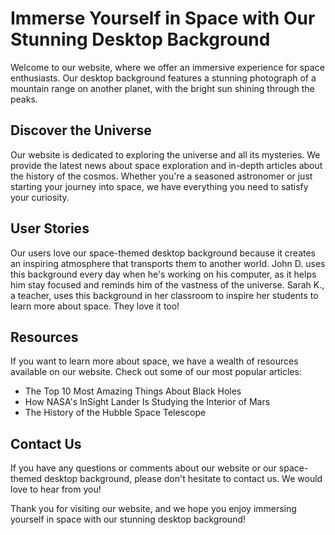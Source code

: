 <!--font:Open Sans-->

# Immerse Yourself in Space with Our Stunning Desktop Background

Welcome to our website, where we offer an immersive experience for space enthusiasts. Our desktop background features a stunning photograph of a mountain range on another planet, with the bright sun shining through the peaks. 

## Discover the Universe

Our website is dedicated to exploring the universe and all its mysteries. We provide the latest news about space exploration and in-depth articles about the history of the cosmos. Whether you're a seasoned astronomer or just starting your journey into space, we have everything you need to satisfy your curiosity.

## User Stories

Our users love our space-themed desktop background because it creates an inspiring atmosphere that transports them to another world. John D. uses this background every day when he's working on his computer, as it helps him stay focused and reminds him of the vastness of the universe. Sarah K., a teacher, uses this background in her classroom to inspire her students to learn more about space. They love it too!

## Resources

If you want to learn more about space, we have a wealth of resources available on our website. Check out some of our most popular articles:

- The Top 10 Most Amazing Things About Black Holes
- How NASA's InSight Lander Is Studying the Interior of Mars
- The History of the Hubble Space Telescope

## Contact Us

If you have any questions or comments about our website or our space-themed desktop background, please don't hesitate to contact us. We would love to hear from you!

Thank you for visiting our website, and we hope you enjoy immersing yourself in space with our stunning desktop background!

<!--

Write me content for website with wallpaper which alt text is:

"A photograph of a mountain range on another planet, with the bright sun shining through the peaks."

The name/title of the page should not be 1:1 copy of the alt text but rather a real content of the website which is using this wallpaper.

- Use markdown format 
- Start with heading
- Heading should be short and concise
- The content should look like a real website 
- The website should not be about the wallpaper, wallpaper is just a related background
- Heading should be contain work "wallpaper" or "background"
- Include real sections like references, contact, user stories, etc. use things relevant to the page purpose.
- Feel free to use structure like headings, bullets, numbering, blockquotes, paragraphs, horizontal lines, etc.
- You can use formatting like bold or _italic_
- You can include UTF-8 emojis
- Links should be only #hash anchors (and you can refer to the document itself)
- Do not include images


---


# Explore the Unknown with Our Space-Themed Background

Welcome to our website, where we offer a unique experience for space enthusiasts. Our space-themed background featuring a photograph of a mountain range on another planet, with the bright sun shining through the peaks, will transport you to a different world.

## Discover the Universe

Our website is dedicated to exploring the universe and all its mysteries. From the latest news about space exploration to in-depth articles about the history of the cosmos, we have everything you need to satisfy your curiosity.

## User Stories

Our users love our space-themed background because it creates an immersive experience that makes them feel like they are part of the adventure. Here are some of their stories:

> "I use this background every day when I'm working on my computer. It helps me stay focused and reminds me of the vastness of the universe." - John D.

> "I'm a teacher, and I use this background in my classroom to inspire my students to learn more about space. They love it!" - Sarah K.

## References

If you want to learn more about space, we have a wealth of resources available on our website. Here are some of our most popular articles:

- The Top 10 Most Amazing Things About Black Holes
- How NASA's InSight Lander Is Studying the Interior of Mars
- The History of the Hubble Space Telescope

## Contact Us

If you have any questions or comments about our website or our space-themed background, please don't hesitate to contact us. We would love to hear from you!

Thank you for visiting our website, and we hope you enjoy our space-themed background!


---


Heading is too long, rewrite whole content.


---


# Space-Themed Background: Explore the Universe from Your Desktop

Welcome to our website, where we offer a unique experience for space enthusiasts. Our space-themed background will transport you to another world with its stunning photograph of a mountain range on another planet, with the bright sun shining through the peaks.

## Discover the Universe

Our website is dedicated to exploring the universe and all its mysteries. From the latest news about space exploration to in-depth articles about the history of the cosmos, we have everything you need to satisfy your curiosity.

## User Stories

Our users love our space-themed background because it creates an immersive experience that makes them feel like they are part of the adventure. John D. uses this background every day when he's working on his computer. It helps him stay focused and reminds him of the vastness of the universe. Sarah K., a teacher, uses this background in her classroom to inspire her students to learn more about space. They love it!

## References

If you want to learn more about space, we have a wealth of resources available on our website. Check out our most popular articles:

- The Top 10 Most Amazing Things About Black Holes
- How NASA's InSight Lander Is Studying the Interior of Mars
- The History of the Hubble Space Telescope

## Contact Us

If you have any questions or comments about our website or our space-themed background, please don't hesitate to contact us. We would love to hear from you!

Thank you for visiting our website, and we hope you enjoy exploring the universe with our space-themed background!


---


Heading is too long, rewrite whole content.


---


# Explore the Universe with Our Space-Themed Desktop Background

Welcome to our website, where we offer an immersive experience for space enthusiasts. Our stunning space-themed desktop background features a photograph of a mountain range on another planet, with the bright sun shining through the peaks. 

## Discover the Cosmos

Our website is dedicated to exploring the universe and all its mysteries. We provide the latest news about space exploration and in-depth articles about the history of the cosmos. Whether you're a seasoned astronomer or just starting your journey into space, we have everything you need to satisfy your curiosity.

## User Stories

Our users love our space-themed background because it creates an inspiring atmosphere that transports them to another world. John D. uses this background every day when he's working on his computer, as it helps him stay focused and reminds him of the vastness of the universe. Sarah K., a teacher, uses this background in her classroom to inspire her students to learn more about space. They love it too!

## References

If you want to learn more about space, we have a wealth of resources available on our website. Check out some of our most popular articles:

- The Top 10 Most Amazing Things About Black Holes
- How NASA's InSight Lander Is Studying the Interior of Mars
- The History of the Hubble Space Telescope

## Contact Us

If you have any questions or comments about our website or our space-themed desktop background, please don't hesitate to contact us. We would love to hear from you!

Thank you for visiting our website, and we hope you enjoy exploring the universe with our space-themed desktop background!


---


Heading is too long, rewrite whole content.


---


# Immerse Yourself in Space with Our Stunning Desktop Background

Welcome to our website, where we offer an immersive experience for space enthusiasts. Our desktop background features a stunning photograph of a mountain range on another planet, with the bright sun shining through the peaks. 

## Discover the Universe

Our website is dedicated to exploring the universe and all its mysteries. We provide the latest news about space exploration and in-depth articles about the history of the cosmos. Whether you're a seasoned astronomer or just starting your journey into space, we have everything you need to satisfy your curiosity.

## User Stories

Our users love our space-themed desktop background because it creates an inspiring atmosphere that transports them to another world. John D. uses this background every day when he's working on his computer, as it helps him stay focused and reminds him of the vastness of the universe. Sarah K., a teacher, uses this background in her classroom to inspire her students to learn more about space. They love it too!

## Resources

If you want to learn more about space, we have a wealth of resources available on our website. Check out some of our most popular articles:

- The Top 10 Most Amazing Things About Black Holes
- How NASA's InSight Lander Is Studying the Interior of Mars
- The History of the Hubble Space Telescope

## Contact Us

If you have any questions or comments about our website or our space-themed desktop background, please don't hesitate to contact us. We would love to hear from you!

Thank you for visiting our website, and we hope you enjoy immersing yourself in space with our stunning desktop background!


---


Write me a Google font which is best fitting for the website.

Pick from the list:
- Raleway
- Poppins
- Orbitron
- Open Sans
- Lato
- Montserrat
- Barlow Condensed
- Inter
- Lobster
- Futura
- IBM Plex Sans
- Playfair Display
- Dancing Script
- Roboto
- Exo 2
- Alegreya
- Great Vibes


Write just the font name nothing else.


---


Open Sans

-->
